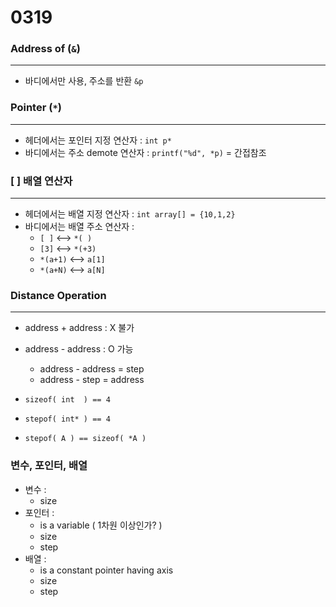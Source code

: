 # 0319


### Address of (`&`)
---
- 바디에서만 사용, 주소를 반환 `&p`

### Pointer (`*`)
---
- 헤더에서는 포인터 지정 연산자 : `int p*`
- 바디에서는 주소 demote 연산자 : `printf("%d", *p)`  = 간접참조

### [ ] 배열 연산자
---
- 헤더에서는 배열 지정 연산자 : `int array[] = {10,1,2}`
- 바디에서는 배열 주소 연산자 : 
  - `[ ]` <--> `*( )`
  - `[3]` <--> `*(+3)`
  - `*(a+1)` <--> `a[1]`
  - `*(a+N)` <--> `a[N]`

### Distance Operation
---
- address + address : X 불가

- address - address : O 가능
  - address - address = step
  - address - step = address

- `sizeof( int  ) == 4`
- `stepof( int* ) == 4`
- `stepof( A ) == sizeof( *A )`

### 변수, 포인터, 배열

- 변수 :
  - size
- 포인터 :  
  - is a variable ( 1차원 이상인가? )
  - size
  - step
- 배열 :
  - is a constant pointer having axis
  - size
  - step
